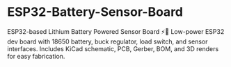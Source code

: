 # ESP32-Battery-Sensor-Board
ESP32-based Lithium Battery Powered Sensor Board ⚡🔋 Low-power ESP32 dev board with 18650 battery, buck regulator, load switch, and sensor interfaces.  Includes KiCad schematic, PCB, Gerber, BOM, and 3D renders for easy fabrication.
